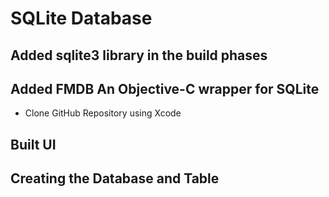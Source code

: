 # SQLite Database

## Added sqlite3 library in the build phases

## Added FMDB An Objective-C wrapper for SQLite
- Clone GitHub Repository using Xcode

## Built UI

## Creating the Database and Table



